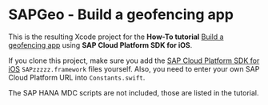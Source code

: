 # SAPGeo - Build a geofencing app

This is the resulting Xcode project for the **How-To tutorial** [Build a geofencing app](https://www.sap.com/developer/how-tos/2017/06/fiori-ios-scpms-geolocation.html) using **SAP Cloud Platform SDK for iOS**.

If you clone this project, make sure you add the [SAP Cloud Platform SDK for iOS](https://store.sap.com/sap/cpa/ui/resources/store/html/SolutionDetails.html?pid=0000014485) `SAPzzzzz.framework` files yourself. Also, you need to enter your own SAP Cloud Platform URL into `Constants.swift`.

The SAP HANA MDC scripts are not included, those are listed in the tutorial.

